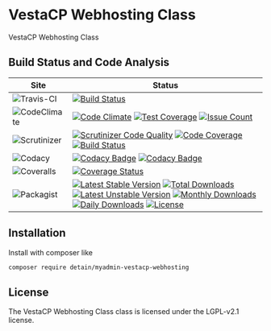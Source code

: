 # VestaCP Webhosting Class

VestaCP Webhosting Class

## Build Status and Code Analysis

Site          | Status
--------------|---------------------------
![Travis-CI](http://i.is.cc/storage/GYd75qN.png "Travis-CI")     | [![Build Status](https://travis-ci.org/detain/myadmin-vestacp-webhosting.svg?branch=master)](https://travis-ci.org/detain/myadmin-vestacp-webhosting)
![CodeClimate](http://i.is.cc/storage/GYlageh.png "CodeClimate")  | [![Code Climate](https://codeclimate.com/github/detain/myadmin-vestacp-webhosting/badges/gpa.svg)](https://codeclimate.com/github/detain/myadmin-vestacp-webhosting) [![Test Coverage](https://codeclimate.com/github/detain/myadmin-vestacp-webhosting/badges/coverage.svg)](https://codeclimate.com/github/detain/myadmin-vestacp-webhosting/coverage) [![Issue Count](https://codeclimate.com/github/detain/myadmin-vestacp-webhosting/badges/issue_count.svg)](https://codeclimate.com/github/detain/myadmin-vestacp-webhosting)
![Scrutinizer](http://i.is.cc/storage/GYeUnux.png "Scrutinizer")   | [![Scrutinizer Code Quality](https://scrutinizer-ci.com/g/myadmin-plugins/myadmin-vestacp-webhosting/badges/quality-score.png?b=master)](https://scrutinizer-ci.com/g/myadmin-plugins/myadmin-vestacp-webhosting/?branch=master) [![Code Coverage](https://scrutinizer-ci.com/g/myadmin-plugins/myadmin-vestacp-webhosting/badges/coverage.png?b=master)](https://scrutinizer-ci.com/g/myadmin-plugins/myadmin-vestacp-webhosting/?branch=master) [![Build Status](https://scrutinizer-ci.com/g/myadmin-plugins/myadmin-vestacp-webhosting/badges/build.png?b=master)](https://scrutinizer-ci.com/g/myadmin-plugins/myadmin-vestacp-webhosting/build-status/master)
![Codacy](http://i.is.cc/storage/GYi66Cx.png "Codacy")        | [![Codacy Badge](https://api.codacy.com/project/badge/Grade/226251fc068f4fd5b4b4ef9a40011d06)](https://www.codacy.com/app/detain/myadmin-vestacp-webhosting) [![Codacy Badge](https://api.codacy.com/project/badge/Coverage/25fa74eb74c947bf969602fcfe87e349)](https://www.codacy.com/app/detain/myadmin-vestacp-webhosting?utm_source=github.com&utm_medium=referral&utm_content=detain/myadmin-vestacp-webhosting&utm_campaign=Badge_Coverage)
![Coveralls](http://i.is.cc/storage/GYjNSim.png "Coveralls")    | [![Coverage Status](https://coveralls.io/repos/github/detain/db_abstraction/badge.svg?branch=master)](https://coveralls.io/github/detain/myadmin-vestacp-webhosting?branch=master)
![Packagist](http://i.is.cc/storage/GYacBEX.png "Packagist")     | [![Latest Stable Version](https://poser.pugx.org/detain/myadmin-vestacp-webhosting/version)](https://packagist.org/packages/detain/myadmin-vestacp-webhosting) [![Total Downloads](https://poser.pugx.org/detain/myadmin-vestacp-webhosting/downloads)](https://packagist.org/packages/detain/myadmin-vestacp-webhosting) [![Latest Unstable Version](https://poser.pugx.org/detain/myadmin-vestacp-webhosting/v/unstable)](//packagist.org/packages/detain/myadmin-vestacp-webhosting) [![Monthly Downloads](https://poser.pugx.org/detain/myadmin-vestacp-webhosting/d/monthly)](https://packagist.org/packages/detain/myadmin-vestacp-webhosting) [![Daily Downloads](https://poser.pugx.org/detain/myadmin-vestacp-webhosting/d/daily)](https://packagist.org/packages/detain/myadmin-vestacp-webhosting) [![License](https://poser.pugx.org/detain/myadmin-vestacp-webhosting/license)](https://packagist.org/packages/detain/myadmin-vestacp-webhosting)


## Installation

Install with composer like

```sh
composer require detain/myadmin-vestacp-webhosting
```

## License

The VestaCP Webhosting Class class is licensed under the LGPL-v2.1 license.


